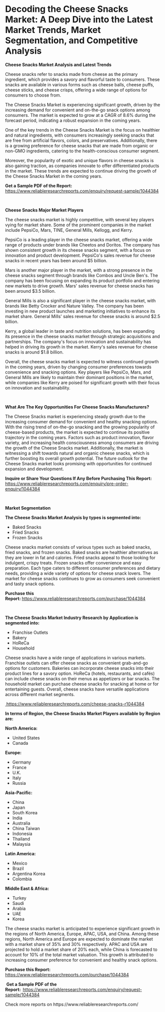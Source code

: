 <p><h1>Decoding the Cheese Snacks Market: A Deep Dive into the Latest Market Trends, Market Segmentation, and Competitive Analysis</h1></p><p><strong>Cheese Snacks Market Analysis and Latest Trends</strong></p>
<p><p>Cheese snacks refer to snacks made from cheese as the primary ingredient, which provides a savory and flavorful taste to consumers. These snacks are available in various forms such as cheese balls, cheese puffs, cheese sticks, and cheese crisps, offering a wide range of options for consumers to choose from.</p><p>The Cheese Snacks Market is experiencing significant growth, driven by the increasing demand for convenient and on-the-go snack options among consumers. The market is expected to grow at a CAGR of 8.6% during the forecast period, indicating a robust expansion in the coming years.</p><p>One of the key trends in the Cheese Snacks Market is the focus on healthier and natural ingredients, with consumers increasingly seeking snacks that are free from artificial flavors, colors, and preservatives. Additionally, there is a growing preference for cheese snacks that are made from organic or non-GMO ingredients, catering to the health-conscious consumer segment.</p><p>Moreover, the popularity of exotic and unique flavors in cheese snacks is also gaining traction, as companies innovate to offer differentiated products in the market. These trends are expected to continue driving the growth of the Cheese Snacks Market in the coming years.</p></p>
<p><strong>Get a Sample PDF of the Report:&nbsp;</strong> <a href="https://www.reliableresearchreports.com/enquiry/request-sample/1044384">https://www.reliableresearchreports.com/enquiry/request-sample/1044384</a></p>
<p>&nbsp;</p>
<p><strong>Cheese Snacks Major Market Players</strong></p>
<p><p>The cheese snacks market is highly competitive, with several key players vying for market share. Some of the prominent companies in the market include PepsiCo, Mars, TINE, General Mills, Kellogg, and Kerry. </p><p>PepsiCo is a leading player in the cheese snacks market, offering a wide range of products under brands like Cheetos and Doritos. The company has shown consistent growth in its cheese snacks segment, with a focus on innovation and product development. PepsiCo's sales revenue for cheese snacks in recent years has been around $5 billion.</p><p>Mars is another major player in the market, with a strong presence in the cheese snacks segment through brands like Combos and Uncle Ben's. The company has been focusing on expanding its product portfolio and entering new markets to drive growth. Mars' sales revenue for cheese snacks has been around $3.5 billion.</p><p>General Mills is also a significant player in the cheese snacks market, with brands like Betty Crocker and Nature Valley. The company has been investing in new product launches and marketing initiatives to enhance its market share. General Mills' sales revenue for cheese snacks is around $2.5 billion.</p><p>Kerry, a global leader in taste and nutrition solutions, has been expanding its presence in the cheese snacks market through strategic acquisitions and partnerships. The company's focus on innovation and sustainability has helped in driving its growth in the market. Kerry's sales revenue for cheese snacks is around $1.8 billion.</p><p>Overall, the cheese snacks market is expected to witness continued growth in the coming years, driven by changing consumer preferences towards convenience and snacking options. Key players like PepsiCo, Mars, and General Mills are likely to maintain their dominant positions in the market, while companies like Kerry are poised for significant growth with their focus on innovation and sustainability.</p></p>
<p>&nbsp;</p>
<p><strong>What Are The Key Opportunities For Cheese Snacks Manufacturers?</strong></p>
<p><p>The Cheese Snacks market is experiencing steady growth due to the increasing consumer demand for convenient and healthy snacking options. With the rising trend of on-the-go snacking and the growing popularity of cheese-based products, the market is expected to continue its positive trajectory in the coming years. Factors such as product innovation, flavor variety, and increasing health consciousness among consumers are driving the growth of the Cheese Snacks market. Additionally, the market is witnessing a shift towards natural and organic cheese snacks, which is further boosting its overall growth potential. The future outlook for the Cheese Snacks market looks promising with opportunities for continued expansion and development.</p></p>
<p><strong>Inquire or Share Your Questions If Any Before Purchasing This Report:</strong> <a href="https://www.reliableresearchreports.com/enquiry/pre-order-enquiry/1044384">https://www.reliableresearchreports.com/enquiry/pre-order-enquiry/1044384</a></p>
<p>&nbsp;</p>
<p><strong>Market Segmentation</strong></p>
<p><strong>The Cheese Snacks Market Analysis by types is segmented into:</strong></p>
<p><ul><li>Baked Snacks</li><li>Fried Snacks</li><li>Frozen Snacks</li></ul></p>
<p><p>Cheese snacks market consists of various types such as baked snacks, fried snacks, and frozen snacks. Baked snacks are healthier alternatives as they are lower in fat and calories. Fried snacks appeal to those looking for indulgent, crispy treats. Frozen snacks offer convenience and easy preparation. Each type caters to different consumer preferences and dietary needs, providing a wide variety of options for cheese snack lovers. The market for cheese snacks continues to grow as consumers seek convenient and tasty snack options.</p></p>
<p><strong>Purchase this Report:&nbsp;</strong><a href="https://www.reliableresearchreports.com/purchase/1044384">https://www.reliableresearchreports.com/purchase/1044384</a></p>
<p>&nbsp;</p>
<p><strong>The Cheese Snacks Market Industry Research by Application is segmented into:</strong></p>
<p><ul><li>Franchise Outlets</li><li>Bakery</li><li>HoReCa</li><li>Household</li></ul></p>
<p><p>Cheese snacks have a wide range of applications in various markets. Franchise outlets can offer cheese snacks as convenient grab-and-go options for customers. Bakeries can incorporate cheese snacks into their product lines for a savory option. HoReCa (hotels, restaurants, and cafés) can include cheese snacks on their menus as appetizers or bar snacks. The household market can purchase cheese snacks for snacking at home or for entertaining guests. Overall, cheese snacks have versatile applications across different market segments.</p></p>
<p><a href="https://www.reliableresearchreports.com/cheese-snacks-r1044384">&nbsp;https://www.reliableresearchreports.com/cheese-snacks-r1044384</a></p>
<p><strong>In terms of Region, the Cheese Snacks Market Players available by Region are:</strong></p>
<p>
    <p> <strong> North America: </strong>
        <ul>
            <li>United States</li>
            <li>Canada</li>
        </ul>
        </p> 
    <p> <strong> Europe: </strong>
        <ul>
            <li>Germany</li>
            <li>France</li>
            <li>U.K.</li>
            <li>Italy</li>
            <li>Russia</li>
        </ul>
        </p> 
    <p> <strong> Asia-Pacific: </strong>
        <ul>
            <li>China</li>
            <li>Japan</li>
            <li>South Korea</li>
            <li>India</li>
            <li>Australia</li>
            <li>China Taiwan</li>
            <li>Indonesia</li>
            <li>Thailand</li>
            <li>Malaysia</li>
        </ul>
        </p> 
    <p> <strong> Latin America: </strong>
        <ul>
            <li>Mexico</li>
            <li>Brazil</li>
            <li>Argentina Korea</li>
            <li>Colombia</li>
        </ul>
        </p> 
    <p> <strong> Middle East & Africa: </strong>
        <ul>
            <li>Turkey</li>
            <li>Saudi</li>
            <li>Arabia</li>
            <li>UAE</li>
            <li>Korea</li>
        </ul>
    </p>
    </p>
<p><p>The cheese snacks market is anticipated to experience significant growth in the regions of North America, Europe, APAC, USA, and China. Among these regions, North America and Europe are expected to dominate the market with a market share of 35% and 30% respectively. APAC and USA are projected to hold a market share of 20% each, while China is forecasted to account for 10% of the total market valuation. This growth is attributed to increasing consumer preference for convenient and healthy snack options.</p></p>
<p><strong>Purchase this Report: </strong><a href="https://www.reliableresearchreports.com/purchase/1044384">https://www.reliableresearchreports.com/purchase/1044384</a></p>
<p>&nbsp;<strong>Get a Sample PDF of the Report:&nbsp;&nbsp;</strong><a href="https://www.reliableresearchreports.com/enquiry/request-sample/1044384">https://www.reliableresearchreports.com/enquiry/request-sample/1044384</a></p>
<p><strong></strong></p>
<p>Check more reports on https://www.reliableresearchreports.com/</p>